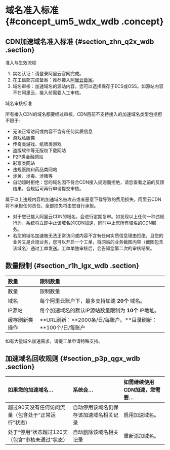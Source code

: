 # 域名准入标准 {#concept_um5_wdx_wdb .concept}

## CDN加速域名准入标准 {#section_zhn_q2x_wdb .section}

准入与生效流程

1.  实名认证：请登录阿里云官网完成。
2.  在工信部完成备案：推荐接入[阿里云备案](https://beian.aliyun.com/?spm=5176.8142029.388261.3.a0SCC3)。
3.  域名审核：加速域名的源站内容，您可以选择保存于ECS或OSS。如源站内容不在阿里云，接入前需要人工审核。

域名审核标准

所有接入CDN的域名都要经过审核。CDN目前不支持接入的加速域名类型包括但不限于:

-   无法正常访问或内容不含有任何实质信息
-   游戏私服类
-   传奇类游戏、纸牌类游戏
-   盗版软件等无版权下载网站
-   P2P类金融网站
-   彩票类网站
-   违规医院和药品类网站
-   涉黄、涉毒、涉赌等
-   自动超时拒绝：您的域名因不符合CDN接入规则而拒绝，请您查看之前的反馈结果，合规后可再行申请提交审核。

属于以上违规内容的加速域名被攻击或者恶意下载导致的费用损失，阿里云CDN将不承担任何责任，全部损失将由您自行承担。

-   对于您已接入阿里云CDN的域名，会进行定期复审。如发现以上任何一种违规行为，系统将立即中止该域名的CDN加速，同时中止您所有域名的CDN服务。
-   若您的域名加速被无法正常访问或内容不含有任何实质信息理由拒绝，且您的业务又是合规业务，您可以开启一个工单，将网站的业务截图内容（截图包含该域名）通过工单发送。工单单独审核后，会告知您第二次的审核结果。

## 数量限制 {#section_r1h_lgx_wdb .section}

|数量|限制数量|
|:-|:---|
|数量|限制数量|
|域名|每个阿里云账户下，最多支持加速 **20个** 域名。|
|IP源站|每个加速域名的默认IP源站数量限制为 **10个** IP地址。|
|缓存刷新类操作|**URL刷新：**2000条/日/每账户。**目录刷新：**100个/日/每账户|

如有大量域名加速需求，请提工单申请特殊支持。

## 加速域名回收规则 {#section_p3p_qgx_wdb .section}

|如果您的加速域名…|系统会…|如需继续使用CDN加速，您需要…|
|:--------|:---|:---------------|
|超过90天没有任何访问流量（包含处于“正常运行”状态）|自动停用该域名仍保存该加速域名相关记录|启用加速域名。|
|处于“停用”状态超过120天（包含“审核未通过”状态）|自动删除该域名相关记录|重新添加域名。|

